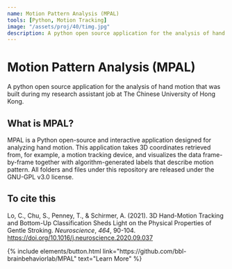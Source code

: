 ```yaml
---
name: Motion Pattern Analysis (MPAL)
tools: [Python, Motion Tracking]
image: "/assets/proj/40/timg.jpg"
description: A python open source application for the analysis of hand motion.
---
```


# Motion Pattern Analysis (MPAL)

A python open source application for the analysis of hand motion that was built during my research assistant job at The Chinese University of Hong Kong.

## What is MPAL?
MPAL is a Python open-source and interactive application designed for analyzing hand motion. This application takes 3D coordinates retrieved from, for example, a motion tracking device, and visualizes the data frame-by-frame together with algorithm-generated labels that describe motion pattern. All folders and files under this repository are released under the GNU-GPL v3.0 license.

## To cite this
Lo, C., Chu, S., Penney, T., & Schirmer, A. (2021). 3D Hand-Motion Tracking and Bottom-Up Classification Sheds Light on the Physical Properties of Gentle Stroking. *Neuroscience*, *464*, 90-104. https://doi.org/10.1016/j.neuroscience.2020.09.037

<p class="text-center">
{% include elements/button.html link="https://github.com/bbl-brainbehaviorlab/MPAL" text="Learn More" %}
</p>
